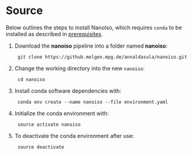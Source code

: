 # Source

Below outlines the steps to install NanoIso, which requires `conda` to be installed as described in [prerequisites](prerequisite.md).

1. Download the **nanoiso** pipeline into a folder named **nanoiso**:

        git clone https://github.molgen.mpg.de/annaldasula/nanoiso.git

2. Change the working directory into the new `nanoiso`:

        cd nanoiso

3. Install conda software dependencies with:

        conda env create --name nanoiso --file environment.yaml

4. Initialize the conda environment with:

        source activate nanoiso

5. To deactivate the conda environment after use:

        source deactivate
